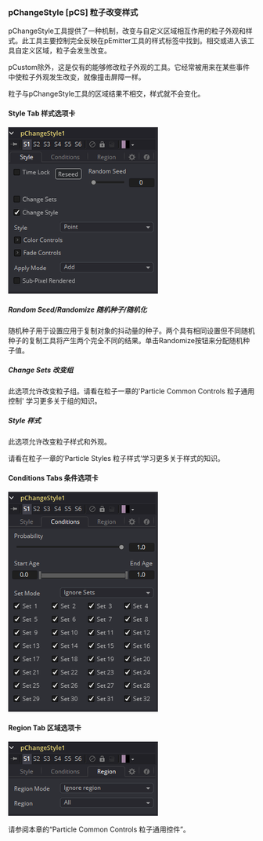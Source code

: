 ### pChangeStyle [pCS] 粒子改变样式

pChangeStyle工具提供了一种机制，改变与自定义区域相互作用的粒子外观和样式。此工具主要控制完全反映在pEmitter工具的样式标签中找到。相交或进入该工具自定义区域，粒子会发生改变。

pCustom除外，这是仅有的能够修改粒子外观的工具。它经常被用来在某些事件中使粒子外观发生改变，就像撞击屏障一样。

粒子与pChangeStyle工具的区域结果不相交，样式就不会变化。

#### Style Tab 样式选项卡

![pCS_StyleTab](images/pCS_StyleTab.png)

##### Random Seed/Randomize 随机种子/随机化

随机种子用于设置应用于复制对象的抖动量的种子。两个具有相同设置但不同随机种子的复制工具将产生两个完全不同的结果。单击Randomize按钮来分配随机种子值。

##### Change Sets 改变组

此选项允许改变粒子组。请看在粒子一章的'Particle Common Controls  粒子通用控制' 学习更多关于组的知识。

##### Style 样式

此选项允许改变粒子样式和外观。

请看在粒子一章的’Particle Styles  粒子样式’学习更多关于样式的知识。

#### Conditions Tabs 条件选项卡

![pCS_ConditionsTab](images/pCS_ConditionsTab.png)

#### Region Tab 区域选项卡

![pCS_RegionTab](images/pCS_RegionTab.png)

请参阅本章的“Particle Common Controls 粒子通用控件”。